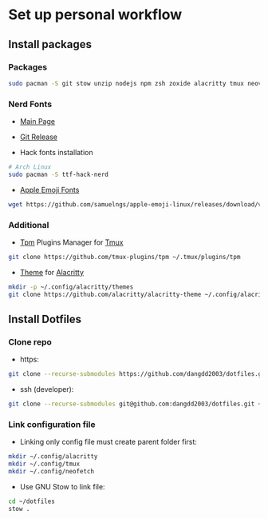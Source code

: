 # Set up personal workflow

## Install packages

### Packages

```bash
sudo pacman -S git stow unzip nodejs npm zsh zoxide alacritty tmux neovim neofetch ripgrep fd fzf lazygit
```

### Nerd Fonts

- [Main Page](https://www.nerdfonts.com)

- [Git Release](https://github.com/ryanoasis/nerd-fonts/releases)

- Hack fonts installation

```bash
# Arch Linux
sudo pacman -S ttf-hack-nerd
```

- [Apple Emoji Fonts](https://github.com/samuelngs/apple-emoji-linux)

```bash
wget https://github.com/samuelngs/apple-emoji-linux/releases/download/v17.4/AppleColorEmoji.ttf -P ~/.local/share/fonts
```

### Additional

- [Tpm](https://github.com/tmux-plugins/tpm) Plugins Manager for [Tmux](https://github.com/tmux/tmux)

```bash
git clone https://github.com/tmux-plugins/tpm ~/.tmux/plugins/tpm
```

- [Theme](https://github.com/alacritty/alacritty-theme) for [Alacritty](https://alacritty.org)

```bash
mkdir -p ~/.config/alacritty/themes
git clone https://github.com/alacritty/alacritty-theme ~/.config/alacritty/themes
```

## Install Dotfiles

### Clone repo

- https:

```bash
git clone --recurse-submodules https://github.com/dangdd2003/dotfiles.git ~/dotfiles
```

- ssh (developer):

```bash
git clone --recurse-submodules git@github.com:dangdd2003/dotfiles.git ~/dotfiles
```

### Link configuration file

- Linking only config file must create parent folder first:

```bash
mkdir ~/.config/alacritty
mkdir ~/.config/tmux
mkdir ~/.config/neofetch
```

- Use GNU Stow to link file:

```bash
cd ~/dotfiles
stow .
```

